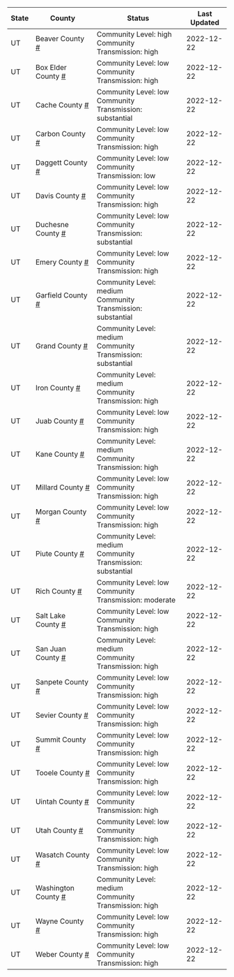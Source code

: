 State | County | Status | Last Updated
--- | --- | --- | --- 
UT | Beaver County <a href="#beaver_county">#</a> | <a name="beaver_county"></a>Community Level: high<br/>Community Transmission: high | 2022-12-22
UT | Box Elder County <a href="#box_elder_county">#</a> | <a name="box_elder_county"></a>Community Level: low<br/>Community Transmission: high | 2022-12-22
UT | Cache County <a href="#cache_county">#</a> | <a name="cache_county"></a>Community Level: low<br/>Community Transmission: substantial | 2022-12-22
UT | Carbon County <a href="#carbon_county">#</a> | <a name="carbon_county"></a>Community Level: low<br/>Community Transmission: high | 2022-12-22
UT | Daggett County <a href="#daggett_county">#</a> | <a name="daggett_county"></a>Community Level: low<br/>Community Transmission: low | 2022-12-22
UT | Davis County <a href="#davis_county">#</a> | <a name="davis_county"></a>Community Level: low<br/>Community Transmission: high | 2022-12-22
UT | Duchesne County <a href="#duchesne_county">#</a> | <a name="duchesne_county"></a>Community Level: low<br/>Community Transmission: substantial | 2022-12-22
UT | Emery County <a href="#emery_county">#</a> | <a name="emery_county"></a>Community Level: low<br/>Community Transmission: high | 2022-12-22
UT | Garfield County <a href="#garfield_county">#</a> | <a name="garfield_county"></a>Community Level: medium<br/>Community Transmission: substantial | 2022-12-22
UT | Grand County <a href="#grand_county">#</a> | <a name="grand_county"></a>Community Level: medium<br/>Community Transmission: substantial | 2022-12-22
UT | Iron County <a href="#iron_county">#</a> | <a name="iron_county"></a>Community Level: medium<br/>Community Transmission: high | 2022-12-22
UT | Juab County <a href="#juab_county">#</a> | <a name="juab_county"></a>Community Level: low<br/>Community Transmission: high | 2022-12-22
UT | Kane County <a href="#kane_county">#</a> | <a name="kane_county"></a>Community Level: medium<br/>Community Transmission: high | 2022-12-22
UT | Millard County <a href="#millard_county">#</a> | <a name="millard_county"></a>Community Level: low<br/>Community Transmission: high | 2022-12-22
UT | Morgan County <a href="#morgan_county">#</a> | <a name="morgan_county"></a>Community Level: low<br/>Community Transmission: high | 2022-12-22
UT | Piute County <a href="#piute_county">#</a> | <a name="piute_county"></a>Community Level: medium<br/>Community Transmission: substantial | 2022-12-22
UT | Rich County <a href="#rich_county">#</a> | <a name="rich_county"></a>Community Level: low<br/>Community Transmission: moderate | 2022-12-22
UT | Salt Lake County <a href="#salt_lake_county">#</a> | <a name="salt_lake_county"></a>Community Level: low<br/>Community Transmission: high | 2022-12-22
UT | San Juan County <a href="#san_juan_county">#</a> | <a name="san_juan_county"></a>Community Level: medium<br/>Community Transmission: high | 2022-12-22
UT | Sanpete County <a href="#sanpete_county">#</a> | <a name="sanpete_county"></a>Community Level: low<br/>Community Transmission: high | 2022-12-22
UT | Sevier County <a href="#sevier_county">#</a> | <a name="sevier_county"></a>Community Level: low<br/>Community Transmission: high | 2022-12-22
UT | Summit County <a href="#summit_county">#</a> | <a name="summit_county"></a>Community Level: low<br/>Community Transmission: high | 2022-12-22
UT | Tooele County <a href="#tooele_county">#</a> | <a name="tooele_county"></a>Community Level: low<br/>Community Transmission: high | 2022-12-22
UT | Uintah County <a href="#uintah_county">#</a> | <a name="uintah_county"></a>Community Level: low<br/>Community Transmission: high | 2022-12-22
UT | Utah County <a href="#utah_county">#</a> | <a name="utah_county"></a>Community Level: low<br/>Community Transmission: high | 2022-12-22
UT | Wasatch County <a href="#wasatch_county">#</a> | <a name="wasatch_county"></a>Community Level: low<br/>Community Transmission: high | 2022-12-22
UT | Washington County <a href="#washington_county">#</a> | <a name="washington_county"></a>Community Level: medium<br/>Community Transmission: high | 2022-12-22
UT | Wayne County <a href="#wayne_county">#</a> | <a name="wayne_county"></a>Community Level: low<br/>Community Transmission: high | 2022-12-22
UT | Weber County <a href="#weber_county">#</a> | <a name="weber_county"></a>Community Level: low<br/>Community Transmission: high | 2022-12-22
